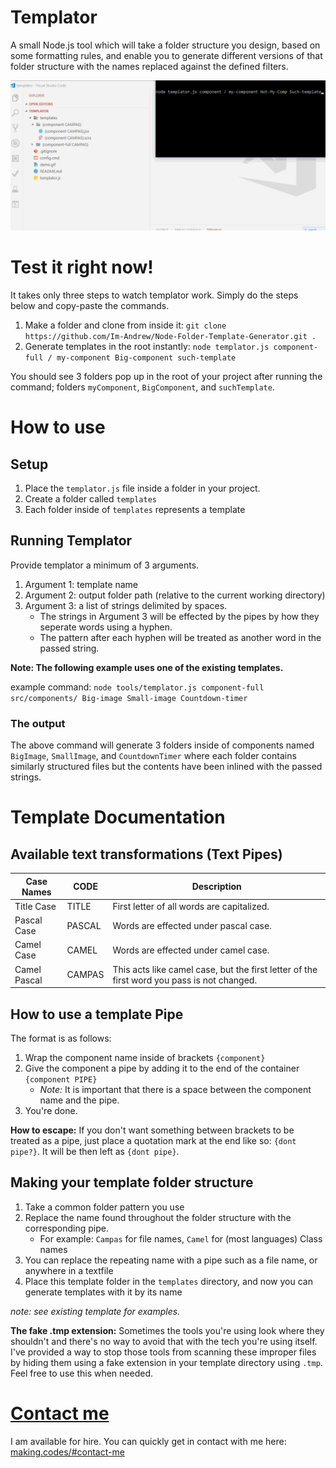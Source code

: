 # Templator

A small Node.js tool which will take a folder structure you design,
based on some formatting rules, and enable you to generate 
different versions of that folder structure with the names replaced
against the defined filters.

![](gh/demo.gif)

# Test it right now!
It takes only three steps to watch templator work. Simply do the steps below and copy-paste the commands.

1. Make a folder and clone from inside it: `git clone https://github.com/Im-Andrew/Node-Folder-Template-Generator.git .`
2. Generate templates in the root instantly: `node templator.js component-full / my-component Big-component such-template`

You should see 3 folders pop up in the root of your project after running the command; folders `myComponent`, `BigComponent`, and `suchTemplate`.

# How to use

## Setup
1. Place the `templator.js` file inside a folder in your project.
2. Create a folder called `templates`
3. Each folder inside of `templates` represents a template

## Running Templator
Provide templator a minimum of 3 arguments.
1. Argument 1: template name
2. Argument 2: output folder path (relative to the current working directory)
3. Argument 3: a list of strings delimited by spaces.
    - The strings in Argument 3 will be effected by the pipes by how they seperate words using a hyphen.
    - The pattern after each hyphen will be treated as another word in the passed string.

__Note: The following example uses one of the existing templates.__

example command: `node tools/templator.js component-full src/components/ Big-image Small-image Countdown-timer`

### The output  
The above command will generate 3 folders inside of components named `BigImage`, `SmallImage`, and `CountdownTimer` where each
folder contains similarly structured files but the contents have been inlined with the passed strings.


# Template Documentation

## Available text transformations (Text Pipes)

| Case Names   | CODE   | Description                                                                                |
|--------------|--------|--------------------------------------------------------------------------------------------|
| Title Case   | TITLE  | First letter of all words are capitalized.                                                 |
| Pascal Case  | PASCAL | Words are effected under pascal case.                                                      |
| Camel Case   | CAMEL  | Words are effected under camel case.                                                       |
| Camel Pascal | CAMPAS | This acts like camel case, but the first letter of the first word you pass is not changed. |

## How to use a template Pipe

The format is as follows:
1. Wrap the component name inside of brackets `{component}`
2. Give the component a pipe by adding it to the end of the container `{component PIPE}`
    - _Note:_ It is important that there is a space between the component name and the pipe.
3. You're done.


**How to escape:** If you don't want something between brackets to be treated as a pipe, just 
place a quotation mark at the end like so: `{dont pipe?}`. It will be then left as `{dont pipe}`.

## Making your template folder structure

1. Take a common folder pattern you use
2. Replace the name found throughout the folder structure with the corresponding pipe.
    - For example: `Campas` for file names, `Camel` for (most languages) Class names
3. You can replace the repeating name with a pipe such as a file name, or anywhere in a textfile
4. Place this template folder in the `templates` directory, and now you can generate templates with it by its name

_note: see existing template for examples._

**The fake .tmp extension:** Sometimes the tools you're using look where they shouldn't and there's no way
to avoid that with the tech you're using itself. I've provided a way to stop those tools from scanning these improper
files by hiding them using a fake extension in your template directory using `.tmp`. Feel free
to use this when needed.


# [Contact me](https://www.making.codes/#contact-me)
I am available for hire. You can quickly get in contact with me here:
[making.codes/#contact-me](https://www.making.codes/#contact-me)
